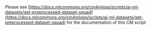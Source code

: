 Please see [https://docs.mlcommons.org/cm4mlops/scripts/ai-ml-datasets/get-preprocessed-dataset-squad](https://docs.mlcommons.org/cm4mlops/scripts/ai-ml-datasets/get-preprocessed-dataset-squad) for the documentation of this CM script
